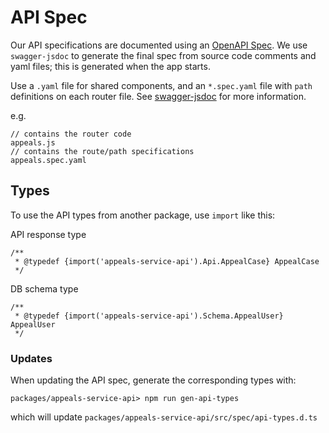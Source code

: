 # API Spec

Our API specifications are documented using an [OpenAPI Spec](https://swagger.io/specification/). We use `swagger-jsdoc` to generate the final spec from source code comments and yaml files; this is generated when the app starts.

Use a `.yaml` file for shared components, and an `*.spec.yaml` file with `path` definitions on each router file. See [swagger-jsdoc](https://github.com/Surnet/swagger-jsdoc/) for more information.

e.g.

```
// contains the router code
appeals.js
// contains the route/path specifications
appeals.spec.yaml
```

## Types

To use the API types from another package, use `import` like this:

API response type

```
/**
 * @typedef {import('appeals-service-api').Api.AppealCase} AppealCase
 */
```

DB schema type

```
/**
 * @typedef {import('appeals-service-api').Schema.AppealUser} AppealUser
 */
```

### Updates

When updating the API spec, generate the corresponding types with:

`packages/appeals-service-api> npm run gen-api-types`

which will update `packages/appeals-service-api/src/spec/api-types.d.ts`
